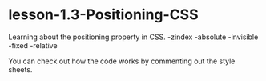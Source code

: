 # lesson-1.3-Positioning-CSS

Learning about the positioning property in CSS.
  -zindex
  -absolute
  -invisible
  -fixed
  -relative

  You can check out how the code works by commenting out the style sheets. 